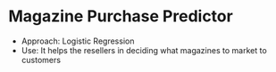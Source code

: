 # Magazine Purchase Predictor

- Approach: Logistic Regression
- Use: It helps the resellers in deciding what magazines to market to customers
